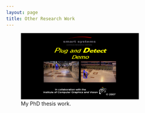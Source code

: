 ```yaml
---
layout: page
title: Other Research Work
---
```


<script src="//cdnjs.cloudflare.com/ajax/libs/jquery/2.1.3/jquery.min.js"></script>
<script src="//cdnjs.cloudflare.com/ajax/libs/pace/1.0.2/pace.min.js"></script>

<figure>
  <img src="/assets/images/pnd.png" height="180" width="320" alt="Frag Image" data-alt="/assets/images/pnd.gif">
  <figcaption>My PhD thesis work.</figcaption>
</figure>
